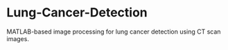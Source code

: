 # Lung-Cancer-Detection
MATLAB-based image processing for lung cancer detection using CT scan images.
